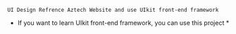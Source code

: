 ``` UI Design Refrence Aztech Website and use UIkit front-end framework ```

* If you want to learn UIkit front-end framework, you can use this project *
